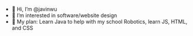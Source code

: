 - 👋 Hi, I’m @javinwu
- 👀 I’m interested in software/website design
- 🌱 My plan: Learn Java to help with my school Robotics, learn JS, HTML, and CSS


<!---
javinwu/javinwu is a ✨ special ✨ repository because its `README.md` (this file) appears on your GitHub profile.
You can click the Preview link to take a look at your changes.
--->
